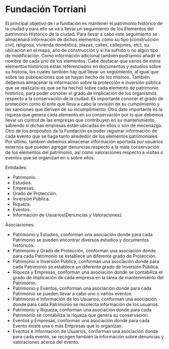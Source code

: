 # Fundación Torriani

El principal objetivo de l a fundación es mantener el patrimonio histórico de la ciudad
y para ello se va a llevar un seguimiento de los Elementos del patrimonio Histórico de la
ciudad.
Para llevar a cabo este seguimiento se almacenará información de dichos elementos
como su tipo (construcción civil, religiosa, vivienda doméstica, plazas, calles, callejones,
etc), su ubicación en el mapa, año de construcción y si ha sufrido o no algún tipo de
modificación. Como información adicional también podríamos añadir el nombre de cada uno
de los elementos.
Cabe destacar que varios de estos elementos históricos están referenciados en
documentos y estudios sobre su historia, los cuales también hay que llevar un seguimiento,
al igual que sobre las publicaciones que se hayan hecho de los mismos.
También debemos almacenar la información sobre la protección e inversión pública
que se realiza(si es que se ha hecho) sobre cada elemento de patrimonio histórico, para
poder conocer el grado de implicación de los organismos respecto a la conservación de la
ciudad.
Es importante conocer el grado de protección como el ente que lleva a cabo la
revisión de su cumplimiento y las sanciones que deriven de su incumplimiento.
Otro dato importante es la riqueza que genera cada elemento en su conservación
por lo que debemos llevar un control de las empresas que contribuyen en su mantenimiento,
sabiendo si dichas empresas están ubicadas en ellos o son de mecenazgo.
Otro de los propósitos de la Fundación es poder registrar información de cada
evento que se haga tanto alrededor de los elementos patrimoniales.
Por último, también debemos almacenar información aportada por usuarios externos
que pueden agregar denuncias respecto a la mala conservación de los elementos del
patrimonio, así como valoraciones respecto a visitas o eventos que se organizan en o sobre
ellos.

Entidades:
- Patrimonio.
- Estudios.
- Empresas.
- Grado de Protección.
- Inversión Pública.
- Riqueza.
- Eventos.
- Información de Usuarios(Denuncias y Valoraciones).

Asociaciones:
- Patrimonio y Estudios, conforman una asociación donde para cada
Patrimonio se pueden encontrar diversos estudios y documentos históricos.
- Patrimonio y Grado de Protección, conforman una asociación donde para
cada Patrimonio se establece un diferente grado de Protección.
- Patrimonio e Inversión Pública, conforman una asociación donde para cada
Patrimonio se establece un diferente grado de Inversión Pública.
- Riqueza y Empresas, conforman una asociación donde se contabiliza el
grado de implicación de cada empresa en la tarea de mantenimiento del
Patrimonio.
- Patrimonio y Eventos, conforman una asociación donde para cada
Patrimonio se pueden llevar a cabo uno o varios eventos.
- Patrimonio e Información de los Usuarios, conforman una asociación donde
para cada Patrimonio se recolecta información de los usuarios.
- Patrimonio y Riqueza, conforman una asociación donde para cada
Patrimonio se contabiliza la riqueza que genera su conservación.
- Eventos y Empresas, conforman una asociación donde para cada Evento
existe una o más Empresas que lo organizan.
- Eventos e Información de Usuarios, conforman una asociación donde para
cada evento, se recogen también la información sobre denuncias y
valoraciones acerca del evento.
